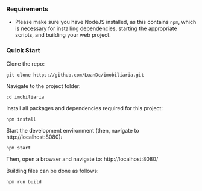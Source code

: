 ### Requirements

- Please make sure you have NodeJS installed, as this contains `npm`, which is necessary
  for installing dependencies, starting the appropriate scripts, and building your web project.

### Quick Start

Clone the repo:

    git clone https://github.com/LuanDc/imobiliaria.git

Navigate to the project folder:

    cd imobiliaria

Install all packages and dependencies required for this project:

    npm install

Start the development environment (then, navigate to http://localhost:8080):

    npm start

Then, open a browser and navigate to: http://localhost:8080/

Building files can be done as follows:

    npm run build

